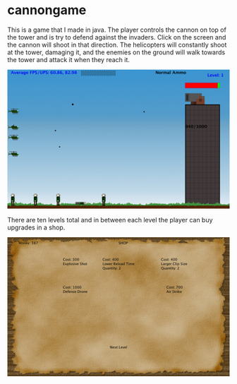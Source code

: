 # cannongame

This is a game that I made in java. The player controls the cannon on top of the tower and is try to defend against the invaders. Click on the screen and the cannon will shoot in that direction. The helicopters will constantly shoot at the tower, damaging it, and the enemies on the ground will walk towards the tower and attack it when they reach it.

<img src="screenshots/ingame.png">

There are ten levels total and in between each level the player can buy upgrades in a shop.

<img src="screenshots/gameshop.png">
